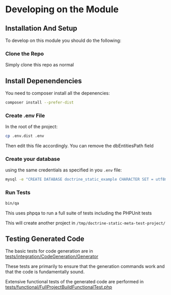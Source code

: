 # Developing on the Module

## Installation And Setup

To develop on this module you should do the following:

### Clone the Repo

Simply clone this repo as normal

## Install Depenendencies

You need to composer install all the depenencies:

```bash
composer install --prefer-dist
```

### Create .env File

In the root of the project:

```bash
cp .env.dist .env
```

Then edit this file accordingly. You can remove the dbEntitiesPath field

### Create your database

using the same credentials as specified in you `.env` file:

```bash
mysql -e "CREATE DATABASE doctrine_static_example CHARACTER SET = utf8mb4 COLLATE = utf8mb4_unicode_ci"

```

### Run Tests

```bash
bin/qa
```

This uses phpqa to run a full suite of tests including the PHPUnit tests

This will create another project in `/tmp/doctrine-static-meta-test-project/`

## Testing Generated Code

The basic tests for code generation are in [tests/integration/CodeGeneration/Generator](./../tests/integration/CodeGeneration/Generator)

These tests are primarily to ensure that the generation commands work and that the code is fundamentally sound. 

Extensive functional tests of the generated code are performed in [tests/functional/FullProjectBuildFunctionalTest.php](./../tests/functional/FullProjectBuildFunctionalTest.php)




